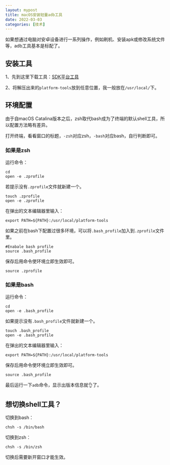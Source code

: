 ```yaml
---
layout: mypost
title: macOS安装轻量adb工具
date: 2022-03-03
categories: [技术]
---
```


如果想通过电脑对安卓设备进行一系列操作，例如刷机、安装apk或修改系统文件等，adb工具基本是标配了。

## 安装工具

1、先到这里下载工具：[SDK平台工具](https://developer.android.google.cn/studio/releases/platform-tools?hl=zh-cn)

2、将解压出来的`platform-tools`放到任意位置，我一般放在`/usr/local/`下。

## 环境配置
由于自macOS Catalina版本之后，zsh取代bash成为了终端的默认shell工具，所以配置方法略有差异。

打开终端，看看窗口的标题，`-zsh`对应zsh，`-bash`对应bash，自行判断即可。

### 如果是zsh
运行命令：
```
cd
open -e .zprofile
```
若提示没有`.zprofile`文件就新建一个。
```
touch .zprofile
open -e .zprofile
```
在弹出的文本编辑器里输入：
```
export PATH=${PATH}:/usr/local/platform-tools
```
如果之前在bash下配置过很多环境，可以将`.bash_profile`加入到`.zprofile`文件里。
```
#Enabale bash profile
source .bash_profile
```
保存后用命令使环境立即生效即可。
```
source .zprofile
```

### 如果是bash
运行命令：
```
cd
open -e .bash_profile
```
如果提示没有`.bash_profile`文件就新建一个。
```
touch .bash_profile
open -e .bash_profile
```
在弹出的文本编辑器里输入：
```
export PATH=${PATH}:/usr/local/platform-tools
```
保存后用命令使环境立即生效即可。
```
source .bash_profile
```
最后运行一下`adb`命令，显示出版本信息就👌了。

## 想切换shell工具？
切换到bash：
```
chsh -s /bin/bash
```
切换到zsh：
```
chsh -s /bin/zsh
```
切换后需要新开窗口才能生效。
